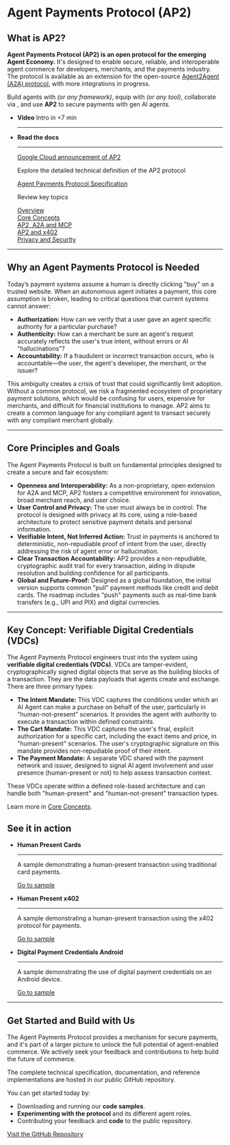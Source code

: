 # Agent Payments Protocol (AP2)

## What is AP2?

**Agent Payments Protocol (AP2) is an open protocol for the emerging Agent Economy.** It's designed to enable secure, reliable, and interoperable agent commerce for developers, merchants, and the payments industry. The protocol is available as an extension for the open-source [Agent2Agent (A2A) protocol](https://a2a-protocol.org/), with more integrations in progress.

Build agents with *(or any framework)*, equip with *(or any tool)*, collaborate via , and use **AP2** to secure payments with gen AI agents.

- **Video** Intro in \<7 min

  ______________________________________________________________________

- **Read the docs**

  ______________________________________________________________________

  [Google Cloud announcement of AP2](https://cloud.google.com/blog/products/ai-machine-learning/announcing-agents-to-payments-ap2-protocol)

  Explore the detailed technical definition of the AP2 protocol

  [Agent Payments Protocol Specification](specification/)

  Review key topics

  [Overview](topics/what-is-ap2/)\
  [Core Concepts](topics/core-concepts/)\
  [AP2, A2A and MCP](topics/ap2-a2a-and-mcp/)\
  [AP2 and x402](topics/ap2-and-x402/)\
  [Privacy and Security](topics/privacy-and-security/)

______________________________________________________________________

## Why an Agent Payments Protocol is Needed

Today’s payment systems assume a human is directly clicking "buy" on a trusted website. When an autonomous agent initiates a payment, this core assumption is broken, leading to critical questions that current systems cannot answer:

- **Authorization:** How can we verify that a user gave an agent specific authority for a particular purchase?
- **Authenticity:** How can a merchant be sure an agent's request accurately reflects the user's true intent, without errors or AI "hallucinations"?
- **Accountability:** If a fraudulent or incorrect transaction occurs, who is accountable—the user, the agent's developer, the merchant, or the issuer?

This ambiguity creates a crisis of trust that could significantly limit adoption. Without a common protocol, we risk a fragmented ecosystem of proprietary payment solutions, which would be confusing for users, expensive for merchants, and difficult for financial institutions to manage. AP2 aims to create a common language for any compliant agent to transact securely with any compliant merchant globally.

______________________________________________________________________

## Core Principles and Goals

The Agent Payments Protocol is built on fundamental principles designed to create a secure and fair ecosystem:

- **Openness and Interoperability:** As a non-proprietary, open extension for A2A and MCP, AP2 fosters a competitive environment for innovation, broad merchant reach, and user choice.
- **User Control and Privacy:** The user must always be in control. The protocol is designed with privacy at its core, using a role-based architecture to protect sensitive payment details and personal information.
- **Verifiable Intent, Not Inferred Action:** Trust in payments is anchored to deterministic, non-repudiable proof of intent from the user, directly addressing the risk of agent error or hallucination.
- **Clear Transaction Accountability:** AP2 provides a non-repudiable, cryptographic audit trail for every transaction, aiding in dispute resolution and building confidence for all participants.
- **Global and Future-Proof:** Designed as a global foundation, the initial version supports common "pull" payment methods like credit and debit cards. The roadmap includes "push" payments such as real-time bank transfers (e.g., UPI and PIX) and digital currencies.

______________________________________________________________________

## Key Concept: Verifiable Digital Credentials (VDCs)

The Agent Payments Protocol engineers trust into the system using **verifiable digital credentials (VDCs)**. VDCs are tamper-evident, cryptographically signed digital objects that serve as the building blocks of a transaction. They are the data payloads that agents create and exchange. There are three primary types:

- **The Intent Mandate:** This VDC captures the conditions under which an AI Agent can make a purchase on behalf of the user, particularly in "human-not-present" scenarios. It provides the agent with authority to execute a transaction within defined constraints.
- **The Cart Mandate:** This VDC captures the user's final, explicit authorization for a specific cart, including the exact items and price, in "human-present" scenarios. The user's cryptographic signature on this mandate provides non-repudiable proof of their intent.
- **The Payment Mandate:** A separate VDC shared with the payment network and issuer, designed to signal AI agent involvement and user presence (human-present or not) to help assess transaction context.

These VDCs operate within a defined role-based architecture and can handle both "human-present" and "human-not-present" transaction types.

Learn more in [Core Concepts](topics/core-concepts/).

## See it in action

- **Human Present Cards**

  ______________________________________________________________________

  A sample demonstrating a human-present transaction using traditional card payments.

  [Go to sample](https://github.com/google-agentic-commerce/AP2/tree/main/samples/python/scenarios/a2a/human-present/cards/)

- **Human Present x402**

  ______________________________________________________________________

  A sample demonstrating a human-present transaction using the x402 protocol for payments.

  [Go to sample](https://github.com/google-agentic-commerce/AP2/tree/main/samples/python/scenarios/a2a/human-present/x402/)

- **Digital Payment Credentials Android**

  ______________________________________________________________________

  A sample demonstrating the use of digital payment credentials on an Android device.

  [Go to sample](https://github.com/google-agentic-commerce/AP2/tree/main/samples/android/scenarios/digital-payment-credentials/run.sh)

______________________________________________________________________

## Get Started and Build with Us

The Agent Payments Protocol provides a mechanism for secure payments, and it's part of a larger picture to unlock the full potential of agent-enabled commerce. We actively seek your feedback and contributions to help build the future of commerce.

The complete technical specification, documentation, and reference implementations are hosted in our public GitHub repository.

You can get started today by:

- Downloading and running our **code samples**.
- **Experimenting with the protocol** and its different agent roles.
- Contributing your feedback and **code** to the public repository.

[Visit the GitHub Repository](https://github.com/google-agentic-commerce/AP2)
